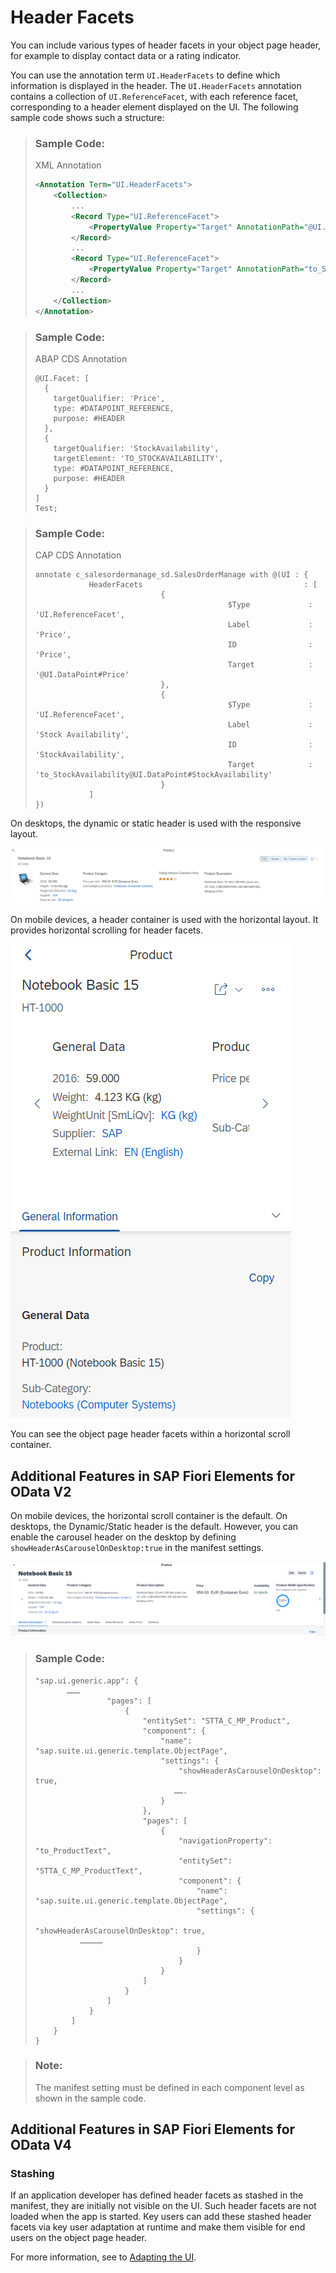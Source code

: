 <!-- loio17dbd5b7a61e4cdcb079062e976cd63f -->

# Header Facets

You can include various types of header facets in your object page header, for example to display contact data or a rating indicator.

You can use the annotation term `UI.HeaderFacets` to define which information is displayed in the header. The `UI.HeaderFacets` annotation contains a collection of `UI.ReferenceFacet`, with each reference facet, corresponding to a header element displayed on the UI. The following sample code shows such a structure:

> ### Sample Code:  
> XML Annotation
> 
> ```xml
> <Annotation Term="UI.HeaderFacets">
>     <Collection>
>         ...
>         <Record Type="UI.ReferenceFacet">
>             <PropertyValue Property="Target" AnnotationPath="@UI.DataPoint#Price" />
>         </Record>
>         ...
>         <Record Type="UI.ReferenceFacet">
>             <PropertyValue Property="Target" AnnotationPath="to_StockAvailability/@UI.DataPoint#StockAvailability" />
>         </Record>
>         ...
>     </Collection>
> </Annotation>
> 
> ```

> ### Sample Code:  
> ABAP CDS Annotation
> 
> ```
> @UI.Facet: [
>   {
>     targetQualifier: 'Price',
>     type: #DATAPOINT_REFERENCE,
>     purpose: #HEADER
>   },
>   {
>     targetQualifier: 'StockAvailability',
>     targetElement: 'TO_STOCKAVAILABILITY',
>     type: #DATAPOINT_REFERENCE,
>     purpose: #HEADER
>   }
> ]
> Test;
> 
> ```

> ### Sample Code:  
> CAP CDS Annotation
> 
> ```
> annotate c_salesordermanage_sd.SalesOrderManage with @(UI : {
>             HeaderFacets                                    : [
>                             {
>                                            $Type             : 'UI.ReferenceFacet',
>                                            Label             : 'Price',
>                                            ID                : 'Price',
>                                            Target            : '@UI.DataPoint#Price'
>                             },
>                             {
>                                            $Type             : 'UI.ReferenceFacet',
>                                            Label             : 'Stock Availability',
>                                            ID                : 'StockAvailability',
>                                            Target            : 'to_StockAvailability@UI.DataPoint#StockAvailability'
>                             }
>             ]
> })
> 
> ```

On desktops, the dynamic or static header is used with the responsive layout.

![](images/Header_Facet_Desktop_Version_b1c531e.png)

On mobile devices, a header container is used with the horizontal layout. It provides horizontal scrolling for header facets.

![](images/Header_Facets_Mobile_Version_8abec0d.png)

You can see the object page header facets within a horizontal scroll container.



<a name="loio17dbd5b7a61e4cdcb079062e976cd63f__section_dn1_5zh_nlb"/>

## Additional Features in SAP Fiori Elements for OData V2

On mobile devices, the horizontal scroll container is the default. On desktops, the Dynamic/Static header is the default. However, you can enable the carousel header on the desktop by defining `showHeaderAsCarouselOnDesktop:true` in the manifest settings.

![](images/Desktop_Carousels_for_Header_Facet_6113e92.png)

> ### Sample Code:  
> ```
> "sap.ui.generic.app": {
>        ………
>                 "pages": [
>                     {
>                         "entitySet": "STTA_C_MP_Product",
>                         "component": {
>                             "name": "sap.suite.ui.generic.template.ObjectPage",
>                             "settings": {
>                                 "showHeaderAsCarouselOnDesktop": true,
>                                …….
>                             }
>                         },
>                         "pages": [
>                             {
>                                 "navigationProperty": "to_ProductText",
>                                 "entitySet": "STTA_C_MP_ProductText",
>                                 "component": {
>                                     "name": "sap.suite.ui.generic.template.ObjectPage",
>                                     "settings": {
>                                         "showHeaderAsCarouselOnDesktop": true,
> 		    ……………
>                                     }
>                                 }
>                             }
>                         ]
>                     }
>                 ]
>             }
>         ]
>     }
> }
> 
> ```

> ### Note:  
> The manifest setting must be defined in each component level as shown in the sample code.



<a name="loio17dbd5b7a61e4cdcb079062e976cd63f__section_mjc_ccs_hnb"/>

## Additional Features in SAP Fiori Elements for OData V4



### Stashing

If an application developer has defined header facets as stashed in the manifest, they are initially not visible on the UI. Such header facets are not loaded when the app is started. Key users can add these stashed header facets via key user adaptation at runtime and make them visible for end users on the object page header.

For more information, see to [Adapting the UI](adapting-the-ui-59bfd31.md).

